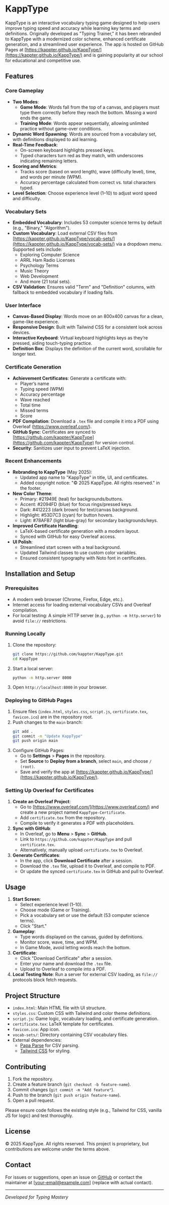 # KappType

KappType is an interactive vocabulary typing game designed to help users improve typing speed and accuracy while learning key terms and definitions. Originally developed as "Typing Trainer," it has been rebranded to KappType with a modernized color scheme, enhanced certificate generation, and a streamlined user experience. The app is hosted on GitHub Pages at [https://kappter.github.io/KappType/](https://kappter.github.io/KappType/) and is gaining popularity at our school for educational and competitive use.

## Features

### Core Gameplay
- **Two Modes**:
  - **Game Mode**: Words fall from the top of a canvas, and players must type them correctly before they reach the bottom. Missing a word ends the game.
  - **Training Mode**: Words appear sequentially, allowing unlimited practice without game-over conditions.
- **Dynamic Word Spawning**: Words are sourced from a vocabulary set, with definitions displayed to aid learning.
- **Real-Time Feedback**:
  - On-screen keyboard highlights pressed keys.
  - Typed characters turn red as they match, with underscores indicating remaining letters.
- **Scoring and Metrics**:
  - Tracks score (based on word length), wave (difficulty level), time, and words per minute (WPM).
  - Accuracy percentage calculated from correct vs. total characters typed.
- **Level Selection**: Choose experience level (1–10) to adjust word speed and difficulty.

### Vocabulary Sets
- **Embedded Vocabulary**: Includes 53 computer science terms by default (e.g., "Binary," "Algorithm").
- **Custom Vocabulary**: Load external CSV files from [https://kappter.github.io/KappType/vocab-sets/](https://kappter.github.io/KappType/vocab-sets/) via a dropdown menu. Supported sets include:
  - Exploring Computer Science
  - ARRL Ham Radio Licenses
  - Psychology Terms
  - Music Theory
  - Web Development
  - And more (21 total sets).
- **CSV Validation**: Ensures valid "Term" and "Definition" columns, with fallback to embedded vocabulary if loading fails.

### User Interface
- **Canvas-Based Display**: Words move on an 800x400 canvas for a clean, game-like experience.
- **Responsive Design**: Built with Tailwind CSS for a consistent look across devices.
- **Interactive Keyboard**: Virtual keyboard highlights keys as they’re pressed, aiding touch-typing practice.
- **Definition Box**: Displays the definition of the current word, scrollable for longer text.

### Certificate Generation
- **Achievement Certificates**: Generate a certificate with:
  - Player’s name
  - Typing speed (WPM)
  - Accuracy percentage
  - Wave reached
  - Total time
  - Missed terms
  - Score
- **PDF Compilation**: Download a `.tex` file and compile it into a PDF using Overleaf (https://www.overleaf.com/).
- **GitHub Sync**: Certificates are synced to [https://github.com/kappter/KappType](https://github.com/kappter/KappType) for version control.
- **Security**: Sanitizes user input to prevent LaTeX injection.

### Recent Enhancements
- **Rebranding to KappType** (May 2025):
  - Updated app name to "KappType" in title, UI, and certificates.
  - Added copyright notice: "© 2025 KappType. All rights reserved." in the footer.
- **New Color Theme**:
  - Primary: #21949E (teal) for backgrounds/buttons.
  - Accent: #2094FD (blue) for focus rings/pressed keys.
  - Dark: #412223 (dark brown) for text/canvas background.
  - Highlight: #53D7C3 (cyan) for button hovers.
  - Light: #78AFB7 (light blue-gray) for secondary backgrounds/keys.
- **Improved Certificate Handling**:
  - LaTeX-based certificate generation with a modern layout.
  - Synced with GitHub for easy Overleaf access.
- **UI Polish**:
  - Streamlined start screen with a teal background.
  - Updated Tailwind classes to use custom color variables.
  - Ensured consistent typography with Noto font in certificates.

## Installation and Setup

### Prerequisites
- A modern web browser (Chrome, Firefox, Edge, etc.).
- Internet access for loading external vocabulary CSVs and Overleaf compilation.
- For local testing: A simple HTTP server (e.g., `python -m http.server`) to avoid `file://` restrictions.

### Running Locally
1. Clone the repository:
   ```bash
   git clone https://github.com/kappter/KappType.git
   cd KappType
   ```
2. Start a local server:
   ```bash
   python -m http.server 8000
   ```
3. Open `http://localhost:8000` in your browser.

### Deploying to GitHub Pages
1. Ensure files (`index.html`, `styles.css`, `script.js`, `certificate.tex`, `favicon.ico`) are in the repository root.
2. Push changes to the `main` branch:
   ```bash
   git add .
   git commit -m "Update KappType"
   git push origin main
   ```
3. Configure GitHub Pages:
   - Go to **Settings** > **Pages** in the repository.
   - Set **Source** to **Deploy from a branch**, select `main`, and choose `/ (root)`.
   - Save and verify the app at [https://kappter.github.io/KappType/](https://kappter.github.io/KappType/).

### Setting Up Overleaf for Certificates
1. **Create an Overleaf Project**:
   - Go to [https://www.overleaf.com/](https://www.overleaf.com/) and create a new project named `KappType-Certificate`.
   - Add `certificate.tex` from the repository.
   - Compile to verify it generates a PDF with placeholders.
2. **Sync with GitHub**:
   - In Overleaf, go to **Menu** > **Sync** > **GitHub**.
   - Link to `https://github.com/kappter/KappType` and pull `certificate.tex`.
   - Alternatively, manually upload `certificate.tex` to Overleaf.
3. **Generate Certificates**:
   - In the app, click **Download Certificate** after a session.
   - Download the `.tex` file, upload it to Overleaf, and compile to PDF.
   - Or update the synced `certificate.tex` in GitHub and pull to Overleaf.

## Usage
1. **Start Screen**:
   - Select experience level (1–10).
   - Choose mode (Game or Training).
   - Pick a vocabulary set or use the default (53 computer science terms).
   - Click "Start."
2. **Gameplay**:
   - Type words displayed on the canvas, guided by definitions.
   - Monitor score, wave, time, and WPM.
   - In Game Mode, avoid letting words reach the bottom.
3. **Certificate**:
   - Click "Download Certificate" after a session.
   - Enter your name and download the `.tex` file.
   - Upload to Overleaf to compile into a PDF.
4. **Local Testing Note**: Run a server for external CSV loading, as `file://` protocols block fetch requests.

## Project Structure
- `index.html`: Main HTML file with UI structure.
- `styles.css`: Custom CSS with Tailwind and color theme definitions.
- `script.js`: Game logic, vocabulary loading, and certificate generation.
- `certificate.tex`: LaTeX template for certificates.
- `favicon.ico`: App icon.
- `vocab-sets/`: Directory containing CSV vocabulary files.
- External dependencies:
  - [Papa Parse](https://cdnjs.cloudflare.com/ajax/libs/papaparse/5.3.2/papaparse.min.js) for CSV parsing.
  - [Tailwind CSS](https://cdn.jsdelivr.net/npm/tailwindcss@2.2.19/dist/tailwind.min.css) for styling.

## Contributing
1. Fork the repository.
2. Create a feature branch (`git checkout -b feature-name`).
3. Commit changes (`git commit -m "Add feature"`).
4. Push to the branch (`git push origin feature-name`).
5. Open a pull request.

Please ensure code follows the existing style (e.g., Tailwind for CSS, vanilla JS for logic) and test thoroughly.

## License
© 2025 KappType. All rights reserved. This project is proprietary, but contributions are welcome under the terms above.

## Contact
For issues or suggestions, open an issue on [GitHub](https://github.com/kappter/KappType) or contact the maintainer at [your-email@example.com] (replace with actual contact).

---

*Developed for Typing Mastery*